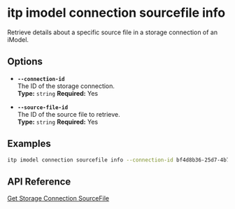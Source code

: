 # itp imodel connection sourcefile info

Retrieve details about a specific source file in a storage connection of an iModel.

## Options

- **`--connection-id`**  
  The ID of the storage connection.  
  **Type:** `string` **Required:** Yes

- **`--source-file-id`**  
  The ID of the source file to retrieve.  
  **Type:** `string` **Required:** Yes

## Examples

```bash
itp imodel connection sourcefile info --connection-id bf4d8b36-25d7-4b72-b38b-12c1f0325f42 --source-file-id 297c8ab9-53a3-4fe5-adf8-79b4c1a95cbb
```

## API Reference

[Get Storage Connection SourceFile](https://developer.bentley.com/apis/synchronization/operations/get-storage-connection-sourcefile/)
